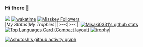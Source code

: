 ### Hi there 👋
![](https://komarev.com/ghpvc/?username=Misaki0331&label=Viewed+count) [![wakatime](https://wakatime.com/badge/user/018d0dbe-8663-45ea-bd9b-a77eb927dd94.svg)](https://wakatime.com/@018d0dbe-8663-45ea-bd9b-a77eb927dd94) [![Misskey Followers](https://img.shields.io/badge/dynamic/json?color=8ab942&label=%F0%9D%97%A0%F0%9D%97%B6%20@ms@misskey.io&query=%24.totalItems&url=https%3A%2F%2Fmisskey.io%2Fusers%2F8ivolrj7kp%2Ffollowers)](https://misskey.io/@ms)<br>
|*My Status*|*My Trophies*|
|:---:|:---:|
|[![Misaki0331's github stats](https://github-readme-stats.vercel.app/api?username=Misaki0331&count_private=true&card_width=480)](https://github.com/anuraghazra/github-readme-stats)<br>[![Top Languages Card (Compact layout)](https://github-readme-stats.vercel.app/api/top-langs/?username=Misaki0331&layout=compact&langs_count=8&card_width=480)](https://github.com/anuraghazra/github-readme-stats)|[![trophy](https://github-profile-trophy.vercel.app/?username=Misaki0331&theme=monokai&margin-w=20&margin-h=20&row=3&column=4)](https://github.com/ryo-ma/github-profile-trophy)|

[![Ashutosh's github activity graph](https://github-readme-activity-graph.vercel.app/graph?username=Misaki0331&bg_color=c0ffff&color=202020&line=40e080&point=40c040)](https://github.com/ashutosh00710/github-readme-activity-graph)



<!--
**Misaki0331/Misaki0331** is a ✨ _special_ ✨ repository because its `README.md` (this file) appears on your GitHub profile.

Here are some ideas to get you started:

- 🔭 I’m currently working on ...
- 🌱 I’m currently learning ...
- 👯 I’m looking to collaborate on ...
- 🤔 I’m looking for help with ...
- 💬 Ask me about ...
- 📫 How to reach me: ...
- 😄 Pronouns: ...
- ⚡ Fun fact: ...
-->
